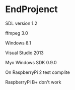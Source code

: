 ﻿# EndProjenct

SDL version 1.2

ffmpeg 3.0

Windows 8.1 

Visual Studio 2013

Myo Windows SDK 0.9.0

On RaspberryPi 2 test complite

RaspberryPi B+ don't work